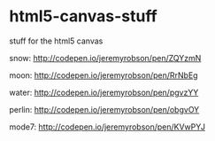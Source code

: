 # html5-canvas-stuff
stuff for the html5 canvas

snow: http://codepen.io/jeremyrobson/pen/ZQYzmN

moon: http://codepen.io/jeremyrobson/pen/RrNbEg

water: http://codepen.io/jeremyrobson/pen/pgvzYY

perlin: http://codepen.io/jeremyrobson/pen/obgvOY

mode7: http://codepen.io/jeremyrobson/pen/KVwPYJ

